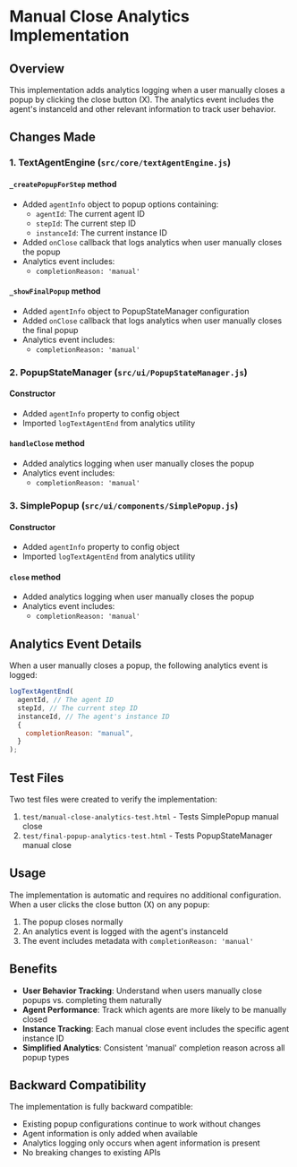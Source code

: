 # Manual Close Analytics Implementation

## Overview

This implementation adds analytics logging when a user manually closes a popup by clicking the close button (X). The analytics event includes the agent's instanceId and other relevant information to track user behavior.

## Changes Made

### 1. TextAgentEngine (`src/core/textAgentEngine.js`)

#### `_createPopupForStep` method

- Added `agentInfo` object to popup options containing:
  - `agentId`: The current agent ID
  - `stepId`: The current step ID
  - `instanceId`: The current instance ID
- Added `onClose` callback that logs analytics when user manually closes the popup
- Analytics event includes:
  - `completionReason: 'manual'`

#### `_showFinalPopup` method

- Added `agentInfo` object to PopupStateManager configuration
- Added `onClose` callback that logs analytics when user manually closes the final popup
- Analytics event includes:
  - `completionReason: 'manual'`

### 2. PopupStateManager (`src/ui/PopupStateManager.js`)

#### Constructor

- Added `agentInfo` property to config object
- Imported `logTextAgentEnd` from analytics utility

#### `handleClose` method

- Added analytics logging when user manually closes the popup
- Analytics event includes:
  - `completionReason: 'manual'`

### 3. SimplePopup (`src/ui/components/SimplePopup.js`)

#### Constructor

- Added `agentInfo` property to config object
- Imported `logTextAgentEnd` from analytics utility

#### `close` method

- Added analytics logging when user manually closes the popup
- Analytics event includes:
  - `completionReason: 'manual'`

## Analytics Event Details

When a user manually closes a popup, the following analytics event is logged:

```javascript
logTextAgentEnd(
  agentId, // The agent ID
  stepId, // The current step ID
  instanceId, // The agent's instance ID
  {
    completionReason: "manual",
  }
);
```

## Test Files

Two test files were created to verify the implementation:

1. `test/manual-close-analytics-test.html` - Tests SimplePopup manual close
2. `test/final-popup-analytics-test.html` - Tests PopupStateManager manual close

## Usage

The implementation is automatic and requires no additional configuration. When a user clicks the close button (X) on any popup:

1. The popup closes normally
2. An analytics event is logged with the agent's instanceId
3. The event includes metadata with `completionReason: 'manual'`

## Benefits

- **User Behavior Tracking**: Understand when users manually close popups vs. completing them naturally
- **Agent Performance**: Track which agents are more likely to be manually closed
- **Instance Tracking**: Each manual close event includes the specific agent instance ID
- **Simplified Analytics**: Consistent 'manual' completion reason across all popup types

## Backward Compatibility

The implementation is fully backward compatible:

- Existing popup configurations continue to work without changes
- Agent information is only added when available
- Analytics logging only occurs when agent information is present
- No breaking changes to existing APIs
